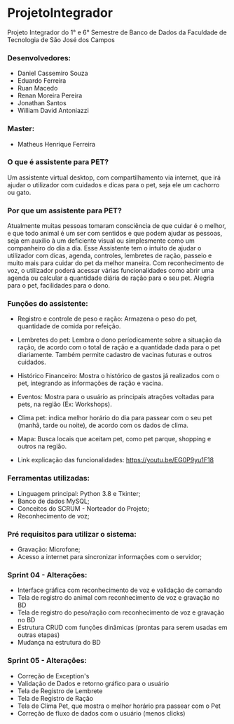 # ProjetoIntegrador
Projeto Integrador do 1° e 6° Semestre de Banco de Dados da Faculdade de Tecnologia de São José dos Campos

### Desenvolvedores:
* Daniel Cassemiro Souza
* Eduardo Ferreira
* Ruan Macedo
* Renan Moreira Pereira
* Jonathan Santos
* William David Antoniazzi

### Master:
* Matheus Henrique Ferreira

### O que é assistente para PET?
Um assistente virtual desktop, com compartilhamento via internet, que irá ajudar o utilizador com cuidados e dicas para o pet, seja ele um cachorro ou gato.

### Por que um assistente para PET?
Atualmente muitas pessoas tomaram consciência de que cuidar é o melhor, e que todo animal é um ser com sentidos e que podem ajudar as pessoas, seja em auxilio à um deficiente visual ou simplesmente como um companheiro do dia a dia.
Esse Assistente tem o intuito de ajudar o utilizador com dicas, agenda, controles, lembretes de ração, passeio e muito mais para cuidar do pet da melhor maneira.
Com reconhecimento de voz, o utilizador poderá acessar várias funcionalidades como abrir uma agenda ou calcular a quantidade diária de ração para o seu pet.
Alegria para o pet, facilidades para o dono.

### Funções do assistente:
* Registro e controle de peso e ração: Armazena o peso do pet, quantidade de comida por refeição.
* Lembretes do pet: Lembra o dono períodicamente sobre a situação da ração, de acordo com o total de ração e a quantidade dada para o pet diariamente. Também permite cadastro de vacinas futuras e outros cuidados.
* Histórico Financeiro: Mostra o histórico de gastos já realizados com o pet, integrando as informações de ração e vacina.
* Eventos: Mostra para o usuário as principais atrações voltadas para pets, na região (Ex: Workshops).
* Clima pet: indica melhor horário do dia para passear com o seu pet (manhã, tarde ou noite), de acordo com os dados de clima.
* Mapa: Busca locais que aceitam pet, como pet parque, shopping e outros na região.

* Link explicação das funcionalidades: https://youtu.be/EG0P9yu1F18

### Ferramentas utilizadas:
* Linguagem principal: Python 3.8 e Tkinter;
* Banco de dados MySQL;
* Conceitos do SCRUM - Norteador do Projeto;
* Reconhecimento de voz;

### Pré requisitos para utilizar o sistema:
* Gravação: Microfone;
* Acesso a internet para sincronizar informações com o servidor;

### Sprint 04 - Alterações:
* Interface gráfica com reconhecimento de voz e validação de comando
* Tela de registro do animal com reconhecimento de voz e gravação no BD
* Tela de registro do peso/ração com reconhecimento de voz e gravação no BD
* Estrutura CRUD com funções dinâmicas (prontas para serem usadas em outras etapas)
* Mudança na estrutura do BD

### Sprint 05 - Alterações:
* Correção de Exception's
* Validação de Dados e retorno gráfico para o usuário
* Tela de Registro de Lembrete
* Tela de Registro de Ração
* Tela de Clima Pet, que mostra o melhor horário pra passear com o Pet
* Correção de fluxo de dados com o usuário (menos clicks)